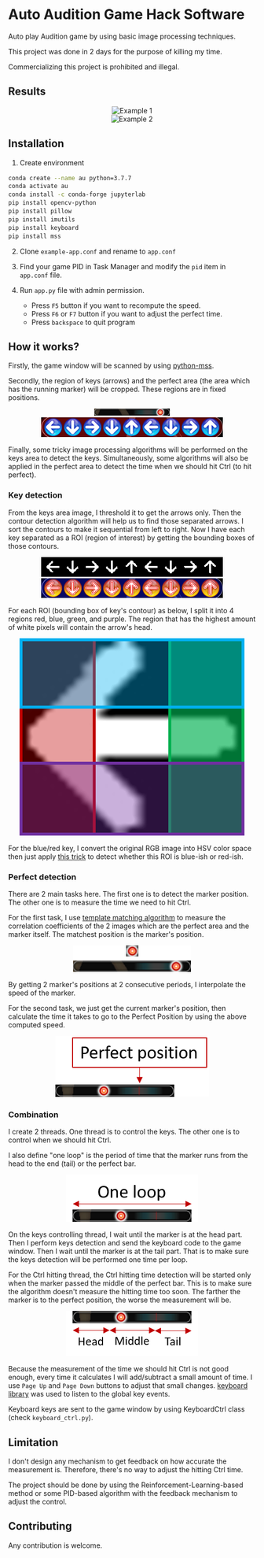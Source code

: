 # Auto Audition Game Hack Software

Auto play Audition game by using basic image processing techniques.

This project was done in 2 days for the purpose of killing my time.

Commercializing this project is prohibited and illegal.


## Results

<p align="center">
    <img src="data/example1.gif" alt="Example 1" />
    </br>
    <img src="data/example2.gif" alt="Example 2" />
</p>


## Installation

1. Create environment

```bash
conda create --name au python=3.7.7
conda activate au
conda install -c conda-forge jupyterlab
pip install opencv-python
pip install pillow
pip install imutils
pip install keyboard
pip install mss
```

2. Clone `example-app.conf` and rename to `app.conf`

3. Find your game PID in Task Manager and modify the `pid` item in `app.conf` file.

4. Run `app.py` file with admin permission.
    - Press `F5` button if you want to recompute the speed.
    - Press `F6` or `F7` button if you want to adjust the perfect time.
    - Press `backspace` to quit program


## How it works?

Firstly, the game window will be scanned by using
[python-mss](https://github.com/BoboTiG/python-mss).

Secondly, the region of keys (arrows) and the perfect area
(the area which has the running marker) will be cropped.
These regions are in fixed positions.

<p align="center">
    <img src="data/perfect_bar.png" alt="Perfect area" />
    </br>
    <img src="data/keys_area.png" alt="Keys area" />
</p>

Finally, some tricky image processing algorithms will be performed
on the keys area to detect the keys.
Simultaneously, some algorithms will also be applied in the perfect area
to detect the time when we should hit Ctrl (to hit perfect).


### Key detection

From the keys area image, I threshold it to get the arrows only.
Then the contour detection algorithm will help us to find those separated arrows.
I sort the contours to make it sequential from left to right.
Now I have each key separated as a ROI (region of interest)
by getting the bounding boxes of those contours.

<p align="center">
    <img src="data/thresholded_keys.png" alt="Thresholded keys" />
    </br>
    <img src="data/contours.png" alt="Contours" />
</p>

For each ROI (bounding box of key's contour) as below, I split it into 4 regions
red, blue, green, and purple. The region that has the highest amount of white pixels
will contain the arrow's head.

<p align="center">
    <img src="data/keys_detection.png" alt="Keys detection" />
</p>

For the blue/red key, I convert the original RGB image into HSV color space then
just apply [this trick](https://docs.opencv.org/trunk/df/d9d/tutorial_py_colorspaces.html)
to detect whether this ROI is blue-ish or red-ish.


### Perfect detection

There are 2 main tasks here. The first one is to detect the marker position.
The other one is to measure the time we need to hit Ctrl.

For the first task, I use [template matching algorithm](https://opencv-python-tutroals.readthedocs.io/en/latest/py_tutorials/py_imgproc/py_template_matching/py_template_matching.html)
to measure the correlation coefficients of the 2 images which are the perfect area
and the marker itself. The matchest position is the marker's position.

<p align="center">
    <img src="data/template_matching.png" alt="Template matching" />
</p>

By getting 2 marker's positions at 2 consecutive periods, I interpolate the speed
of the marker.

For the second task, we just get the current marker's position, then calculate the
time it takes to go to the Perfect Position by using the above computed speed.

<p align="center">
    <img src="data/perfect_position.png" alt="Perfect position" />
</p>


### Combination

I create 2 threads. One thread is to control the keys. The other one is
to control when we should hit Ctrl.

I also define "one loop" is the period of time that the marker runs from the head
to the end (tail) or the perfect bar.

<p align="center">
    <img src="data/one_loop.png" alt="One loop" />
</p>

On the keys controlling thread, I wait until the marker is at the head part.
Then I perform keys detection and send the keyboard code to the game window.
Then I wait until the marker is at the tail part. That is to make sure
the keys detection will be performed one time per loop.

For the Ctrl hitting thread, the Ctrl hitting time detection will be started
only when the marker passed the middle of the perfect bar. This is to make sure
the algorithm doesn't measure the hitting time too soon. The farther
the marker is to the perfect position, the worse the measurement will be.

<p align="center">
    <img src="data/head_middle_tail.png" alt="Head middle tail" />
</p>

Because the measurement of the time we should hit Ctrl is not good enough,
every time it calculates I will add/subtract a small amount of time.
I use `Page Up` and `Page Down` buttons to adjust that small changes.
[keyboard library](https://pypi.org/project/keyboard/) was used to listen to
the global key events.

Keyboard keys are sent to the game window by using KeyboardCtrl class (check `keyboard_ctrl.py`).


## Limitation

I don't design any mechanism to get feedback on how accurate the measurement is.
Therefore, there's no way to adjust the hitting Ctrl time.

The project should be done by using the Reinforcement-Learning-based method or
some PID-based algorithm with the feedback mechanism to adjust the control.


## Contributing

Any contribution is welcome.

